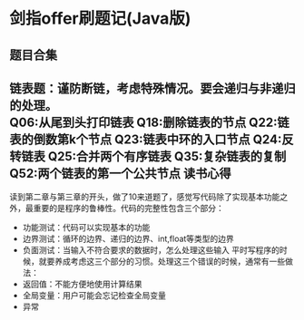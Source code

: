 剑指offer刷题记(Java版)
=======================
题目合集
-------
链表题：谨防断链，考虑特殊情况。要会递归与非递归的处理。  
    Q06:从尾到头打印链表
    Q18:删除链表的节点
    Q22:链表的倒数第k个节点
    Q23:链表中环的入口节点
    Q24:反转链表
    Q25:合并两个有序链表
    Q35:复杂链表的复制
    Q52:两个链表的第一个公共节点
读书心得
--------
读到第二章与第三章的开头，做了10来道题了，感觉写代码除了实现基本功能之外，最重要的是程序的鲁棒性。代码的完整性包含三个部分：  
*   功能测试：代码可以实现基本的功能
*   边界测试：循环的边界、递归的边界、int,float等类型的边界
*   负面测试：当输入不符合要求的数据时，怎么处理这些输入
平时写程序的时候，就要养成考虑这三个部分的习惯。处理这三个错误的时候，通常有一些做法：
*   返回值：不能方便地使用计算结果
*   全局变量：用户可能会忘记检查全局变量
*   异常

